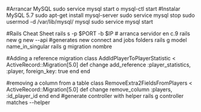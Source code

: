 #Arrancar MySQL 
    sudo service mysql start o mysql-ctl start
#Instalar MySQL 5.7 
    sudo apt-get install mysql-server
    sudo service mysql stop
    sudo usermod -d /var/lib/mysql/ mysql
    sudo service mysql start

#Rails Cheat Sheet
rails s -p $PORT -b $IP # arranca servidor en c.9
rails new g new --api #generates new connect and jobs folders
rails g model name_in_singular 
rails g migration nombre

#Adding a reference migration
class AddIdPlayerToPlayerStatistic < ActiveRecord::Migration[5.0]
  def change
     add_reference :player_statistics, :player, foreign_key: true
  end
end

#removing a column from a table
class RemoveExtra2FieldsFromPlayers < ActiveRecord::Migration[5.0]
  def change
    remove_column :players, :id_player_id
  end
end
#generate controller with helper
rails g controller matches --helper 
